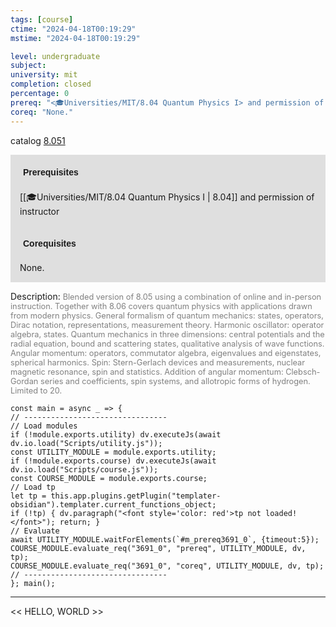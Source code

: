 ```yaml
---
tags: [course]
ctime: "2024-04-18T00:19:29"
mstime: "2024-04-18T00:19:29"

level: undergraduate
subject: 
university: mit
completion: closed
percentage: 0
prereq: "<🎓Universities/MIT/8.04 Quantum Physics I> and permission of instructor"
coreq: "None."
---
```


catalog [8.051](http://student.mit.edu/catalog/m8a.html#8.051)

<span style="display: block; padding: 15px; background-color: rgb(100, 100, 100, 0.2);"><font id="m_prereq3691_0" style="display: block; font-family: Arial, sans-serif; font-weight: bold; padding: 5px">Prerequisites</font><br><span id="prereq3691_0">[[🎓Universities/MIT/8.04 Quantum Physics I | 8.04]] and permission of instructor</span></span>
<span style="display: block; padding: 15px; background-color: rgb(100, 100, 100, 0.2);"><font id="m_coreq3691_0" style="display: block; font-family: Arial, sans-serif; font-weight: bold; padding: 5px">Corequisites</font><br><span id="coreq3691_0">None.</span></span>

<font style="">Description:</font>
<font style="color: grey; font-size: 0.8rem;">Blended version of 8.05 using a combination of online and in-person instruction. Together with 8.06 covers quantum physics with applications drawn from modern physics. General formalism of quantum mechanics: states, operators, Dirac notation, representations, measurement theory. Harmonic oscillator: operator algebra, states. Quantum mechanics in three dimensions: central potentials and the radial equation, bound and scattering states, qualitative analysis of wave functions. Angular momentum: operators, commutator algebra, eigenvalues and eigenstates, spherical harmonics. Spin: Stern-Gerlach devices and measurements, nuclear magnetic resonance, spin and statistics. Addition of angular momentum: Clebsch-Gordan series and coefficients, spin systems, and allotropic forms of hydrogen. Limited to 20.</font>

```dataviewjs
const main = async _ => {
// --------------------------------
// Load modules
if (!module.exports.utility) dv.executeJs(await dv.io.load("Scripts/utility.js"));
const UTILITY_MODULE = module.exports.utility;
if (!module.exports.course) dv.executeJs(await dv.io.load("Scripts/course.js"));
const COURSE_MODULE = module.exports.course;
// Load tp
let tp = this.app.plugins.getPlugin("templater-obsidian").templater.current_functions_object;
if (!tp) { dv.paragraph("<font style='color: red'>tp not loaded!</font>"); return; }
// Evaluate
await UTILITY_MODULE.waitForElements(`#m_prereq3691_0`, {timeout:5});
COURSE_MODULE.evaluate_req("3691_0", "prereq", UTILITY_MODULE, dv, tp);
COURSE_MODULE.evaluate_req("3691_0", "coreq", UTILITY_MODULE, dv, tp);
// --------------------------------
}; main();
```

---

<< HELLO, WORLD >>
